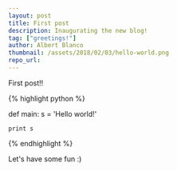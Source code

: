 ```yaml
---
layout: post
title: First post
description: Inaugurating the new blog!
tag: ["greetings!"]
author: Albert Blanco
thumbnail: /assets/2018/02/03/hello-world.png
repo_url: 
---
```


First post!!

{% highlight python %}

def main:
    s = 'Hello world!'
    
    print s

{% endhighlight %}

Let's have some fun :)
